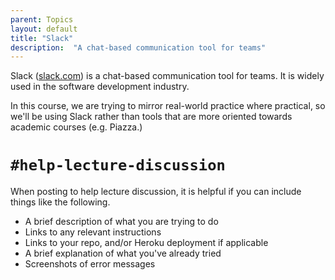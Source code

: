 ```yaml
---
parent: Topics
layout: default
title: "Slack"
description:  "A chat-based communication tool for teams"
---
```


Slack ([slack.com](https://slack.com)) is a chat-based communication tool for teams.  It is widely used in the software development industry.

In this course, we are trying to mirror real-world practice where practical, so we'll be using Slack rather than tools that are more oriented towards 
academic courses (e.g. Piazza.) 

# `#help-lecture-discussion`

When posting to help lecture discussion, it is helpful if you can include things like the following.
* A brief description of what you are trying to do
* Links to any relevant instructions
* Links to your repo, and/or Heroku deployment if applicable
* A brief explanation of what you've already tried
* Screenshots of error messages
